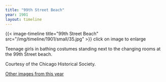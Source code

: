 ```yaml
---
title: "99th Street Beach"
year: 1901
layout: timeline
---
```


{{< image-timeline title="99th Street Beach" src="/img/timeline/1901/small/35.jpg" >}}
click on image to enlarge

Teenage girls in bathing costumes standing next to the changing rooms at the 99th Street beach. 

Courtesy of the Chicago Historical Society. 

[Other images from this year](/historical/timeline/1901)